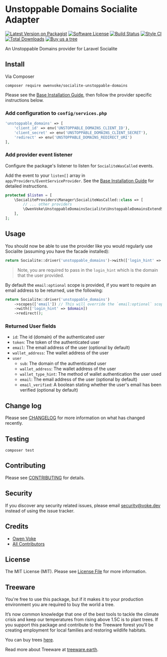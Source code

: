 # Unstoppable Domains Socialite Adapter

[![Latest Version on Packagist][ico-version]][link-packagist]
[![Software License][ico-license]](LICENSE.md)
[![Build Status][ico-github-actions]][link-github-actions]
[![Style CI][ico-styleci]][link-styleci]
[![Total Downloads][ico-downloads]][link-downloads]
[![Buy us a tree][ico-treeware-gifting]][link-treeware-gifting]

An Unstoppable Domains provider for Laravel Socialite

## Install

Via Composer

```shell
composer require owenvoke/socialite-unstoppable-domains
```

Please see the [Base Installation Guide](https://socialiteproviders.com/usage), then follow the provider specific instructions below.

### Add configuration to `config/services.php`

```php
'unstoppable_domains' => [    
    'client_id' => env('UNSTOPPABLE_DOMAINS_CLIENT_ID'),  
    'client_secret' => env('UNSTOPPABLE_DOMAINS_CLIENT_SECRET'),  
    'redirect' => env('UNSTOPPABLE_DOMAINS_REDIRECT_URI') 
],
```

### Add provider event listener

Configure the package's listener to listen for `SocialiteWasCalled` events.

Add the event to your `listen[]` array in `app/Providers/EventServiceProvider`. See the [Base Installation Guide](https://socialiteproviders.com/usage) for detailed instructions.

```php
protected $listen = [
    \SocialiteProviders\Manager\SocialiteWasCalled::class => [
        // ... other providers
        \OwenVoke\UnstoppableDomainsSocialite\UnstoppableDomainsExtendSocialite::class,
    ],
];
```

## Usage

You should now be able to use the provider like you would regularly use Socialite (assuming you have the facade installed):

```php
return Socialite::driver('unstoppable_domains')->with(['login_hint' => $domain])->redirect();
```

> Note, you are required to pass in the `login_hint` which is the domain that the user provided.

By default the `email:optional` scope is provided, if you want to require an email address to be returned, use the following:

```php
return Socialite::driver('unstoppable_domains')
    ->scopes(['email']) // This will override the `email:optional` scope
    ->with(['login_hint' => $domain])
    ->redirect();
```

### Returned User fields

- `id`: The id (domain) of the authenticated user
- `token`: The token of the authenticated user
- `email`: The email address of the user (optional by default)
- `wallet_address`: The wallet address of the user
- `user`
  - `sub`: The domain of the authenticated user
  - `wallet_address`: The wallet address of the user
  - `wallet_type_hint`: The method of wallet authentication the user used
  - `email`: The email address of the user (optional by default)
  - `email_verified`: A boolean stating whether the user's email has been verified (optional by default)

## Change log

Please see [CHANGELOG](CHANGELOG.md) for more information on what has changed recently.

## Testing

```shell
composer test
```

## Contributing

Please see [CONTRIBUTING](.github/CONTRIBUTING.md) for details.

## Security

If you discover any security related issues, please email security@voke.dev instead of using the issue tracker.

## Credits

- [Owen Voke][link-author]
- [All Contributors][link-contributors]

## License

The MIT License (MIT). Please see [License File](LICENSE.md) for more information.

## Treeware

You're free to use this package, but if it makes it to your production environment you are required to buy the world a tree.

It’s now common knowledge that one of the best tools to tackle the climate crisis and keep our temperatures from rising above 1.5C is to plant trees. If you support this package and contribute to the Treeware forest you’ll be creating employment for local families and restoring wildlife habitats.

You can buy trees [here][link-treeware-gifting].

Read more about Treeware at [treeware.earth][link-treeware].

[ico-version]: https://img.shields.io/packagist/v/owenvoke/socialite-unstoppable-domains.svg?style=flat-square
[ico-license]: https://img.shields.io/badge/license-MIT-brightgreen.svg?style=flat-square
[ico-github-actions]: https://img.shields.io/github/workflow/status/owenvoke/socialite-unstoppable-domains/Tests.svg?style=flat-square
[ico-styleci]: https://styleci.io/repos/440505448/shield
[ico-downloads]: https://img.shields.io/packagist/dt/owenvoke/socialite-unstoppable-domains.svg?style=flat-square
[ico-treeware-gifting]: https://img.shields.io/badge/Treeware-%F0%9F%8C%B3-lightgreen?style=flat-square

[link-packagist]: https://packagist.org/packages/owenvoke/socialite-unstoppable-domains
[link-github-actions]: https://github.com/owenvoke/socialite-unstoppable-domains/actions
[link-styleci]: https://styleci.io/repos/440505448
[link-downloads]: https://packagist.org/packages/owenvoke/socialite-unstoppable-domains
[link-treeware]: https://treeware.earth
[link-treeware-gifting]: https://ecologi.com/owenvoke?gift-trees
[link-author]: https://github.com/owenvoke
[link-contributors]: ../../contributors
